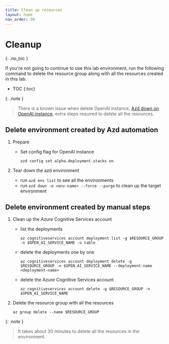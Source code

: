 ```yaml
---
title: Clean up resources
layout: home
nav_order: 90
---
```


# Cleanup
{: .no_toc }

If you're not going to continue to use this lab environment, run the following command to delete the resource group along with all the resources created in this lab.

- TOC
{:toc}

{: .note }
> There is a known issue when delete OpenAI instance, [Azd down on OpenAI instance](https://github.com/Azure/azure-dev/issues/4210), extra steps required to delete all the resources.

## Delete environment created by Azd automation

1. Prepare

   - Set config flag for OpenAI instance
  
     `azd config set alpha.deployment.stacks on`

1. Tear down the azd environment

   - run `azd env list` to see all the environments
   - run `azd down -e <env-name> --force --purge` to clean up the target environment

## Delete environment created by manual steps

1. Clean up the Azure Cognitive Services account

   - list the deployments

      `az cognitiveservices account deployment list -g $RESOURCE_GROUP -n $OPEN_AI_SERVICE_NAME -o table`

   - delete the deployments one by one

      `az cognitiveservices account deployment delete -g $RESOURCE_GROUP -n $OPEN_AI_SERVICE_NAME --deployment-name <deployment-name>`

   - delete the Azure Cognitive Services account

      `az cognitiveservices account delete -g $RESOURCE_GROUP -n $OPEN_AI_SERVICE_NAME`

1. Delete the resource group with all the resources

   `az group delete --name $RESOURCE_GROUP`

{: .note }

> It takes about 30 minutes to delete all the resources in the environment.
